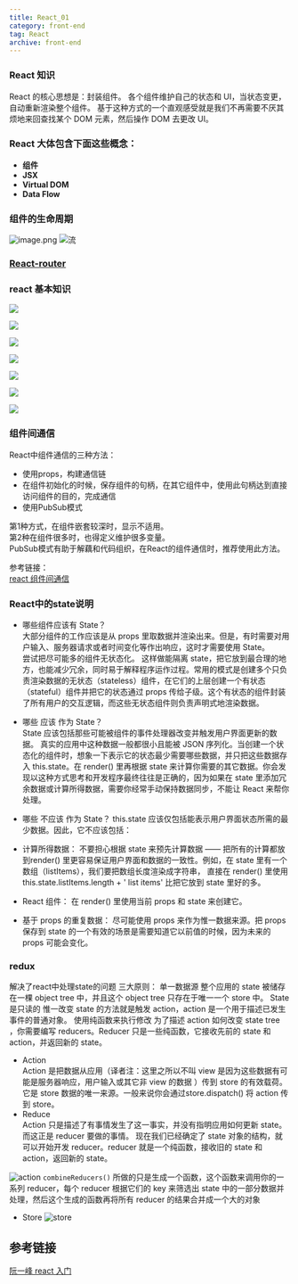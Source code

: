 ```yaml
---
title: React_01
category: front-end
tag: React
archive: front-end
---
```

### React 知识
React 的核心思想是：封装组件。
各个组件维护自己的状态和 UI，当状态变更，自动重新渲染整个组件。
基于这种方式的一个直观感受就是我们不再需要不厌其烦地来回查找某个 DOM 元素，然后操作 DOM 去更改 UI。

### React 大体包含下面这些概念：
- **组件**
- **JSX**
- **Virtual DOM** 
- **Data Flow**

### 组件的生命周期
![image.png](http://upload-images.jianshu.io/upload_images/8952934-6183b3ea3c3749c3.png?imageMogr2/auto-orient/strip%7CimageView2/2/w/1240)
![流](https://i.imgur.com/HBH9ySZ.png)

### [React-router](https://segmentfault.com/a/1190000004075348)

### react 基本知识
![](https://i.imgur.com/EZnakf8.png)  

![](https://i.imgur.com/0qwoWvM.png)
 
![](https://i.imgur.com/ZH0TlBZ.png)

![](https://i.imgur.com/Nm4Ger0.png)

![](https://i.imgur.com/EzXrPJv.png)

![](https://i.imgur.com/SLit5kb.png)

![](https://i.imgur.com/HQSnC5O.png)

### 组件间通信
React中组件通信的三种方法：
* 使用props，构建通信链
* 在组件初始化的时候，保存组件的句柄，在其它组件中，使用此句柄达到直接访问组件的目的，完成通信
* 使用PubSub模式

第1种方式，在组件嵌套较深时，显示不适用。  
第2种在组件很多时，也得定义维护很多变量。  
PubSub模式有助于解藕和代码组织，在React的组件通信时，推荐使用此方法。  

参考链接：   
[react 组件间通信](http://www.alloyteam.com/2015/07/react-zu-jian-jian-tong-xin/)

### React中的state说明
* 哪些组件应该有 State？  
大部分组件的工作应该是从 props 里取数据并渲染出来。但是，有时需要对用户输入、服务器请求或者时间变化等作出响应，这时才需要使用 State。  
尝试把尽可能多的组件无状态化。 这样做能隔离 state，把它放到最合理的地方，也能减少冗余，同时易于解释程序运作过程。常用的模式是创建多个只负责渲染数据的无状态（stateless）组件，在它们的上层创建一个有状态（stateful）组件并把它的状态通过 props 传给子级。这个有状态的组件封装了所有用户的交互逻辑，而这些无状态组件则负责声明式地渲染数据。
* 哪些 应该 作为 State？  
State 应该包括那些可能被组件的事件处理器改变并触发用户界面更新的数据。 真实的应用中这种数据一般都很小且能被 JSON 序列化。当创建一个状态化的组件时，想象一下表示它的状态最少需要哪些数据，并只把这些数据存入 this.state。在 render() 里再根据 state 来计算你需要的其它数据。你会发现以这种方式思考和开发程序最终往往是正确的，因为如果在 state 里添加冗余数据或计算所得数据，需要你经常手动保持数据同步，不能让 React 来帮你处理。

* 哪些 不应该 作为 State？
this.state 应该仅包括能表示用户界面状态所需的最少数据。因此，它不应该包括：
* 计算所得数据： 不要担心根据 state 来预先计算数据 —— 把所有的计算都放到render() 里更容易保证用户界面和数据的一致性。例如，在 state 里有一个数组（listItems），我们要把数组长度渲染成字符串， 直接在 render() 里使用this.state.listItems.length + ' list items' 比把它放到 state 里好的多。
* React 组件： 在 render() 里使用当前 props 和 state 来创建它。
* 基于 props 的重复数据： 尽可能使用 props 来作为惟一数据来源。把 props 保存到 state 的一个有效的场景是需要知道它以前值的时候，因为未来的 props 可能会变化。


### redux
解决了react中处理state的问题
三大原则： 
单一数据源
整个应用的 state 被储存在一棵 object tree 中，并且这个 object tree 只存在于唯一一个 store 中。
State 是只读的
惟一改变 state 的方法就是触发 action，action 是一个用于描述已发生事件的普通对象。
使用纯函数来执行修改
为了描述 action 如何改变 state tree ，你需要编写 reducers。Reducer 只是一些纯函数，它接收先前的 state 和 action，并返回新的 state。

* Action  
Action 是把数据从应用（译者注：这里之所以不叫 view 是因为这些数据有可能是服务器响应，用户输入或其它非 view 的数据 ）传到 store 的有效载荷。它是 store 数据的唯一来源。一般来说你会通过store.dispatch() 将 action 传到 store。
* Reduce   
Action 只是描述了有事情发生了这一事实，并没有指明应用如何更新 state。而这正是 reducer 要做的事情。
 现在我们已经确定了 state 对象的结构，就可以开始开发 reducer。reducer 就是一个纯函数，接收旧的 state 和 action，返回新的 state。

![action](https://i.imgur.com/nr5cyQ5.png)
`combineReducers()` 所做的只是生成一个函数，这个函数来调用你的一系列 reducer，每个 reducer 根据它们的 key 来筛选出 state 中的一部分数据并处理，然后这个生成的函数再将所有 reducer 的结果合并成一个大的对象

* Store
![store](https://i.imgur.com/pCc8jKk.png)




## 参考链接
[阮一峰 react 入门](http://www.ruanyifeng.com/blog/2015/03/react.html)






